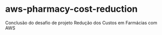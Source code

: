 # aws-pharmacy-cost-reduction
Conclusão do desafio de projeto Redução dos Custos em Farmácias com AWS
